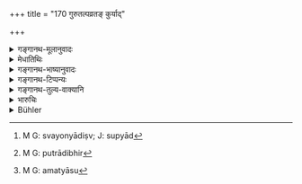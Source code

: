 +++
title = "170 गुरुतल्पव्रतङ् कुर्याद्"

+++

<details><summary>गङ्गानथ-मूलानुवादः</summary>

If one has had sexual intercourse with his uterine sister, or with the wife of his friend, or of his son, or with an unmarried maiden, or with a lowest-born woman,—he should perform the penance prescribed for the ‘violation of the Preceptor’s Bed.’—(170)
</details>

<details><summary>मेधातिथिः</summary>

**गुरुतल्पव्रतम्** इत्य् अविशेषवचने ऽपि, न तेन "स्वप्यात्"[^२६५] (म्ध् ११.१०३) इत्येवमाद्य् अतिदिश्यते, अपि तु "प्राजापत्यं चरेद् अब्दम्" (म्ध् ११.१०५) इति महापातकत्वात् । न हि महापातकेभ्यो ऽन्यत्र मरणान्तं प्रायश्चित्तम् अस्ति । अभ्यासे तु स्याद् इति । 


[^२६५]:
     M G: svayonyādiṣv; J: supyād

- **स्वयोनयो** भगिन्यः सोदराः । **सख्युः स्त्रीषु** सुहृद्भार्यासु । सुहृत्त्वम् एवात्र कारणम्, न यौनादिविशेषः, नापि श्रोत्रियत्वादिगुणः । एवं **पुत्रस्य स्त्रीषु** स्नुषासु । असमानजातीयास्व् अपि **कुमारीषु** पित्रादिभिर्[^२६६] अदत्तासु । स्वयं संप्रीत्यानुपनतास्व् एतद् एव बलाद् गमने । 


[^२६६]:
     M G: putrādibhir

- अत्रापि न सत्य् अपेक्षा । यद्य् अप्य् अतिदेशे विशेषो नास्ति तथापि प्रायश्चित्तद्वयं स्याद् इति, दृष्टत्वात् । तथा च गुरुलघुभावाद् धीनजातीयासु कृच्छ्राब्दाच् चान्द्रायणं मासत्रयं लघीय आदेश्यम् । 

- **अन्त्यजाश्** चाण्डालम्लेच्छादिस्त्रियः । चण्डालादिस्त्रीषु च स्मृत्यन्तरे ज्ञानाज्ञानकृतो विशेष उक्तः "अन्त्यावसायागमने कृच्छ्रार्धम् अन्यासु[^२६७] द्वादशरात्रम्" ॥ ११.१७० ॥


[^२६७]:
     M G: amatyāsu
</details>

<details><summary>गङ्गानथ-भाष्यानुवादः</summary>

Even though the text speaks generally of ‘the penance prescribed for the violation of the Preceptor’s Bed,’ without any qualifications, yet it does not mean the application to the present case of what has been said regarding ‘sleeping on a redhot iron-bedstead,’ and so forth (under Verse 104); what it does mean, however, is the performing for one year of the ‘Prājāpatya penance,’ which has been laid down in Verse 106. That such must be the meaning is clear from the fact that the violating of the Preceptor’s Bed is a ‘heinous offence’; and apart from the ‘heinous offences,’ there is no penance leading to death; though there may be this in cases of repetition (of non-heinous offences also).

‘*Svayoni*’—uterine sister.

‘*Wife of a friend*.’—The consort of a loving friend; what constitutes the seriousness of this offence is the affectionate regard of the friend, and not any blood-relationship, nor any such qualification of the husband as Vedic learning and the like.

Similarly in the case of ‘*the wife of his son*’—the daughter-in-law.

‘*Unmarried maiden*’—of other castes also. This is meant to refer to intercourse with those who have not yet been given away by their fathers, and who have not surrendered themselves through love,—the intercourse being entirely by force.

In connection with this also, the exact penance shall be regulated by several considerations. Though the text has added no qualifications to the general application of the law relating to the ‘violation of the Preceptor’s bed,’ yet in any two cases there may be two distinct penances, as is actually found to be the case. For instance, on account of the comparative heaviness or lightness of the offence, there would, in the case of women of the lower castes, be the performance of the
*Cāndrāyaṇa* for three months, which would be lighter than that of the
*Kṛcchra* for one year (which would have to be done in the case of other
women).

‘*Lowest-born* ’—*Caṇḍāla* and *Mleccha* women. In the case of *Caṇḍāla* women, a distinction in the penance has to be made on the ground of the act being intentional or unintentional,—as is clear from other *Smṛti* texts. For instance, in the case of women of the ‘*antyāvasāya*’ caste, the penance would be a ‘Half-Kṛcchra,’ while in others, it would be one lasting for twelve days.—(170)
</details>

<details><summary>गङ्गानथ-टिप्पन्यः</summary>

This verse is quoted in *Smṛtitattva* (p. 544);—in *Parāśaramādhava*
(Prāyaścitta, p. 252), as referring to cases where the act is repeated
for one month;—and again on p. 264, where it says that it refers to
cases of repeated acts when *unintentional*, but a single act when
*intentional*;—also in *Prāyaścittaviveka* (pp. 181 and 187), which says
that this refers to cases other than those where the intercourse has
been within the forbidden circle,—it explains ‘*Svayoniṣu*’ as ‘one’s
own paternal and maternal relatives’—‘*antyajāṣu*’ as ‘Chaṇḍāla
women—and ‘*Gurutalpavratam*’ as the ‘twelve years penance.’
</details>

<details><summary>गङ्गानथ-तुल्य-वाक्यानि</summary>

**(verses 11.170-171)  
**

[(See text under 49,
above.)]

*Gautama* (23.12, 13, 32).—‘The guilt of one who has intercourse with
the wife of a friend, a sister, a female belonging to the same family,
the wife of a pupil, a daughter-in-law,—or with a cow—is as great as
that of him who violates the Guru’s bed. Some people declare the guilt
of such a person to be equal to that of a Student who breaks the vow of
continence. For intercourse with a female of one of the lowest castes,
one shall perform a *Kṛcchra* penance during one year.’

*Baudhāyana* (2.2.13-14).—‘Intercourse with females who must not be
approached, cohabitation with the female friend of a female *Guru*, with
the female friend of a male *Guru*, with an *Apapātra* woman, or with a
female outcast,......... the expiation is to live like an outcast for
two years.’

*Vaśiṣṭha* (20.15-16).—‘The expiation for intercourse with the wife of a
teacher, of a son, or of a pupil is that, having shaved all his hair and
smeared his body with clarified butter, the man shall embrace the heated
iron-image of a woman. If he has had intercourse with a female
considered venerable in the family, with a female friend, with the
female friend of a *Guru*, with an *Apapātra* female, or with an
outcast,—he shall perform the *Kṛcchra* penance for three months.’

*Viṣṇu* (34.1-2).—‘Sexual connection with one's mother, or daughter, or
daughter-in-law are crimes of the highest degree. Such criminals of the
highest degree should proceed to the flames; there is no other way of
atoning for their crime.’

Do. (53.1),—‘One who has had illicit sexual intercourse must perform the
*Prājāpatya* penance for one year,—according to the rule of the
*Mahāvrata*, clad in a garment of bark and living in a forest.’

*Yājñavalkya* (3.231-232).—‘Intercourse with a friend’s wife, a maiden,
a uterine sister, with women of the lowest castes, with women of the
same *gotra*, with a daughter-in-law,—is declared to be as heinous as
that of violating the Guru’s bed. A man who has intercourse with his
father’s sister, or mother's sister, or maternal aunt, or
daughter-in-law, or step-mother, or sister, or his preceptor’s daughter,
or his preceptor’s wife, or his own daughter,—is *a violator of the
Guru’s bed*; he should have his organ cut off and killed; so also the
woman who fell in love with him.’
</details>

<details><summary>भारुचिः</summary>

अकुमारीष्व् अपि चण्डालादिस्त्रीषु चान्यद् अपि प्रायश्चित्तम् वक्ष्यति । "चण्डालान्त्यस्त्रियो गत्वा" इत्य् एवमादि ॥ ११.१६८–१६९ ॥
</details>

<details><summary>Bühler</summary>

171	He who has had sexual intercourse with sisters by the same mother, with the wives of a friend, or of a son, with unmarried maidens, and with females of the lowest castes, shall perform the penance, prescribed for the violation of a Guru's bed.
</details>
